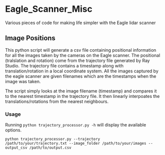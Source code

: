 # Eagle_Scanner_Misc
Various pieces of code for making life simpler with the Eagle lidar scanner

## Image Positions
This python script will generate a csv file containing positional information for all the images taken by the cameras on the Eagle scanner.
The positional (tralslation and rotation) come from the trajectory file generated by Ray Studio. 
The trajectory file contains a timestamp along with translation/rotation in a local coordinate system.
All the images captured by the eagle scanner are given filenames which are the timestamps when the image was taken. 

The script simply looks at the image filename (timestamp) and compares it to the nearest timestamp in the trajectory file. It then linearly interpoates the translations/rotations from the nearest neighbours.

### Usage
Running `python trajectory_processor.py -h` will display the available options.

`python trajectory_processor.py --trajectory /path/to/your/trajectory.txt --image_folder /path/to/your/images --output_csv /path/to/output.csv`

